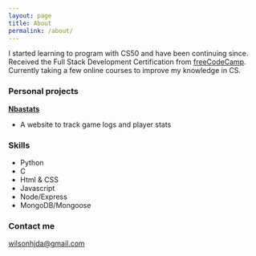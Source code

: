 ```yaml
---
layout: page
title: About
permalink: /about/
---
```


I started learning to program with CS50 and have been continuing since. Received the Full Stack Development Certification from [freeCodeCamp](https://www.freecodecamp.org/certification/wilsonh0/full-stack). Currently taking a few online courses to improve my knowledge in CS.

### Personal projects
**[Nbastats](https://github.com/wilsonh0/nbastats)**
* A website to track game logs and player stats

### Skills 
* Python
* C
* Html & CSS
* Javascript
* Node/Express
* MongoDB/Mongoose

### Contact me

[wilsonhjda@gmail.com](mailto:wilsonhjda@gmail.com)
